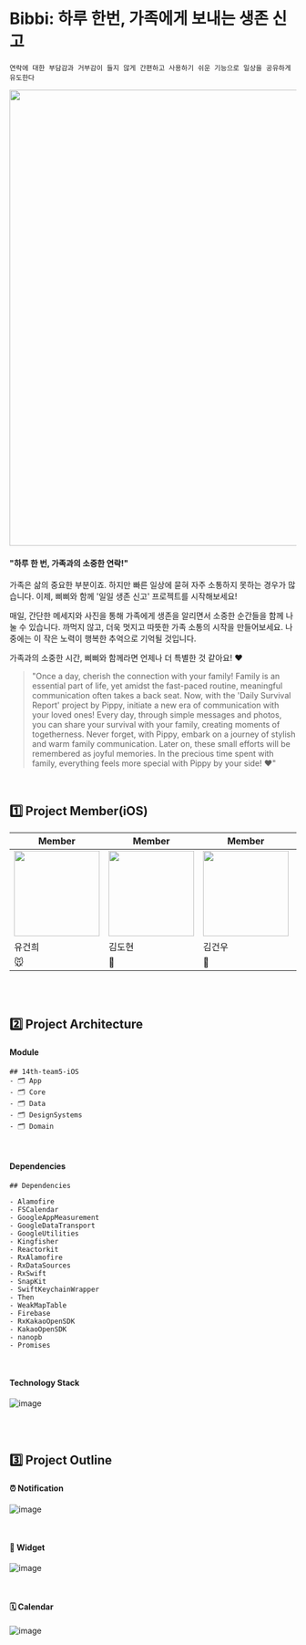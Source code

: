 # Bibbi: 하루 한번, 가족에게 보내는 생존 신고

` 연락에 대한 부담감과 거부감이 들지 않게
간편하고 사용하기 쉬운 기능으로
일상을 공유하게 유도한다 `


<img src = "https://github.com/depromeet/14th-team5-iOS/assets/62610032/ef7d1e84-93b8-4def-b12a-85dd95c22bce" width = "800" />

<br />


#### "하루 한 번, 가족과의 소중한 연락!"

가족은 삶의 중요한 부분이죠. 하지만 빠른 일상에 묻혀 자주 소통하지 못하는 경우가 많습니다. 이제, 삐삐와 함께 '일일 생존 신고' 프로젝트를 시작해보세요!

매일, 간단한 메세지와 사진을 통해 가족에게 생존을 알리면서 소중한 순간들을 함께 나눌 수 있습니다. 까먹지 않고, 더욱 멋지고 따뜻한 가족 소통의 시작을 만들어보세요. 나중에는 이 작은 노력이 행복한 추억으로 기억될 것입니다.

가족과의 소중한 시간, 삐삐와 함께라면 언제나 더 특별한 것 같아요! ❤️


> "Once a day, cherish the connection with your family!
Family is an essential part of life, yet amidst the fast-paced routine, meaningful communication often takes a back seat. Now, with the 'Daily Survival Report' project by Pippy, initiate a new era of communication with your loved ones!
Every day, through simple messages and photos, you can share your survival with your family, creating moments of togetherness. Never forget, with Pippy, embark on a journey of stylish and warm family communication. Later on, these small efforts will be remembered as joyful memories.
In the precious time spent with family, everything feels more special with Pippy by your side! ❤️"


<br />



## 1️⃣ Project Member(iOS)

| Member | Member | Member | Member |
|--|--|--|--|
| <img src = "https://github.com/depromeet/14th-team5-iOS/assets/62610032/e8fae9e3-7d10-4f18-9886-b2573533372b" width = "150" /> | <img src = "https://github.com/depromeet/14th-team5-iOS/assets/62610032/120e9379-0eab-40cf-8500-ff220bcaeaad" width = "150" />  | <img src = "https://github.com/depromeet/14th-team5-iOS/assets/62610032/a522e0de-8cc8-4be3-92bf-66c7fe33c582" width = "150" /> |  <img src = "https://github.com/depromeet/14th-team5-iOS/assets/62610032/74e3b648-9c33-4457-8b5e-55320114925e" width = "150" /> |
| 유건희 | 김도현 | 김건우 | MiMi |
| 🐭 | 🦊 | 🐼 | 🐰 |

<br />
<br />

## 2️⃣ Project Architecture

#### Module

```
## 14th-team5-iOS
- 🗂️ App
- 🗂️ Core
- 🗂️ Data
- 🗂️ DesignSystems
- 🗂️ Domain

```


<br />

#### Dependencies

```
## Dependencies

- Alamofire
- FSCalendar
- GoogleAppMeasurement
- GoogleDataTransport
- GoogleUtilities
- Kingfisher
- Reactorkit
- RxAlamofire
- RxDataSources
- RxSwift
- SnapKit
- SwiftKeychainWrapper
- Then
- WeakMapTable
- Firebase
- RxKakaoOpenSDK
- KakaoOpenSDK
- nanopb
- Promises
```

<br />

#### Technology Stack
![image](https://github.com/depromeet/14th-team5-iOS/assets/62610032/2e95556f-5fde-44ea-862f-790fffacebcf)


<br /><br />

## 3️⃣ Project Outline

#### ⏰ Notification
![image](https://github.com/depromeet/14th-team5-iOS/assets/62610032/4a2e0659-5fef-4383-8070-92430a7cf9f4)

<br />

#### 📱 Widget
![image](https://github.com/depromeet/14th-team5-iOS/assets/62610032/031e0bf9-7a6d-4e7f-9893-71d0def1d2d9)


<br />

#### 🗓️ Calendar
![image](https://github.com/depromeet/14th-team5-iOS/assets/62610032/d255500a-4289-43aa-aabc-79e8cdfc5cc4)

<br />


